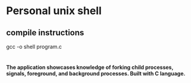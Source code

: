 # Personal unix shell

## compile instructions
gcc -o shell program.c
# 
#### The application showcases knowledge of forking child processes, signals, foreground, and background processes. Built with C language.
